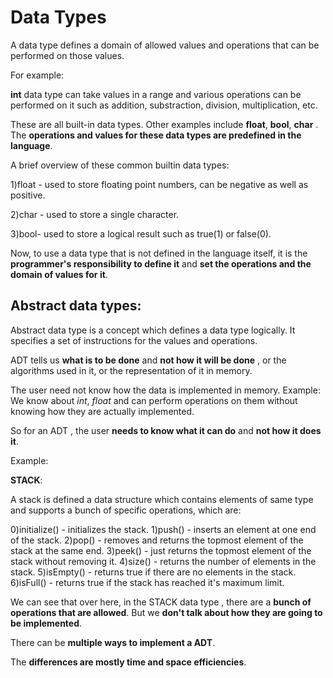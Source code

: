 # Data Types
A data type defines a domain of allowed values and operations that can be performed on those values.

For example:

   __int__ data type can take values in a range and various operations can be performed on it such as addition, substraction, division, multiplication, etc.
   
These are all built-in data types. Other examples include __float__, __bool__, __char__ . The __operations and values for these data types are predefined in the language__. 
   
A brief overview of these common builtin data types:

1)float - used to store floating point numbers, can be negative as well as positive.

2)char - used to store a single character.

3)bool- used to store a logical result such as true(1) or false(0).

Now, to use a data type that is not defined in the language itself, it is the __programmer's responsibility to define it__ and __set the operations and the domain of values for it__.


## Abstract data types:

Abstract data type is a concept which defines a data type logically. It specifies a set of instructions for the values and operations. 

ADT tells us __what is to be done__ and __not how it will be done__ , or the algorithms used in it, or the representation of it in memory.

The user need not know how the data is implemented in memory. Example: We know about _int_, _float_ and can perform operations on them without knowing how they are actually implemented. 

So for an ADT , the user __needs to know what it can do__ and __not how it does it__. 

Example:

  __STACK__:
  
  A stack is defined a data structure which contains elements of same type and supports a bunch of specific operations, which are:
  
  0)initialize() - initializes the stack.
  1)push() - inserts an element at one end of the stack.
  2)pop() - removes and returns the topmost element of the stack at the same end.
  3)peek() - just returns the topmost element of the stack without removing it.
  4)size() - returns the number of elements in the stack.
  5)isEmpty() - returns true if there are no elements in the stack.
  6)isFull() - returns true if the stack has reached it's maximum limit.
        

We can see that over here, in the STACK data type , there are a __bunch of operations that are allowed__. But we __don't talk about how they are going to be implemented__. 

There can be __multiple ways to implement a ADT__.  
        
The __differences are mostly time and space efficiencies__.         
        


